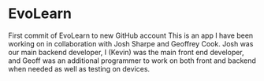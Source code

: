 # EvoLearn
First commit of EvoLearn to new GitHub account
This is an app I have been working on in collaboration with Josh Sharpe and Geoffrey Cook.
Josh was our main backend developer, I (Kevin) was the main front end developer, and Geoff was an additional programmer to work
on both front and backend when needed as well as testing on devices.

